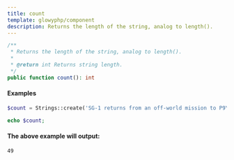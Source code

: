 ```yaml
---
title: count
template: glowyphp/component
description: Returns the length of the string, analog to length().
---
```


```php
/**
 * Returns the length of the string, analog to length().
 *
 * @return int Returns string length.
 */
public function count(): int
```

#### Examples

```php
$count = Strings::create('SG-1 returns from an off-world mission to P9Y-3C3')->count();

echo $count;
```

#### The above example will output:

```text
49
```
